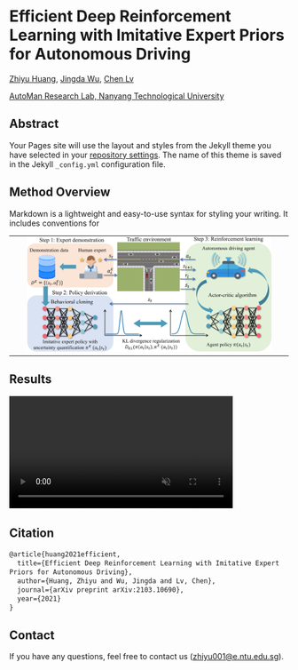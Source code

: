 # Efficient Deep Reinforcement Learning with Imitative Expert Priors for Autonomous Driving

[Zhiyu Huang](https://scholar.google.com/citations?user=aLZEVCsAAAAJ&hl=en), [Jingda Wu](https://scholar.google.com/citations?user=icu-ZFAAAAAJ&hl=en), [Chen Lv](https://scholar.google.com/citations?user=UKVs2CEAAAAJ&hl=en) 

[AutoMan Research Lab, Nanyang Technological University](https://lvchen.wixsite.com/automan)

## Abstract

Your Pages site will use the layout and styles from the Jekyll theme you have selected in your [repository settings](https://github.com/MCZhi/Expert-Prior-RL/settings/pages). The name of this theme is saved in the Jekyll `_config.yml` configuration file.

## Method Overview

Markdown is a lightweight and easy-to-use syntax for styling your writing. It includes conventions for

<table border="0" cellspacing="10" cellpadding="0" align="center">
    <tbody><tr><td align="center" valign="middle">
      <img src="./src/overview.png" style="width:90%;"></td>
    </tr> </tbody> 
</table>

## Results

<video muted controls width="80%">
    <source src="./src/PredictionDemo.mp4"  type="video/mp4">
</video>

## Citation

```
@article{huang2021efficient,
  title={Efficient Deep Reinforcement Learning with Imitative Expert Priors for Autonomous Driving},
  author={Huang, Zhiyu and Wu, Jingda and Lv, Chen},
  journal={arXiv preprint arXiv:2103.10690},
  year={2021}
}
```

## Contact

If you have any questions, feel free to contact us (zhiyu001@e.ntu.edu.sg).
